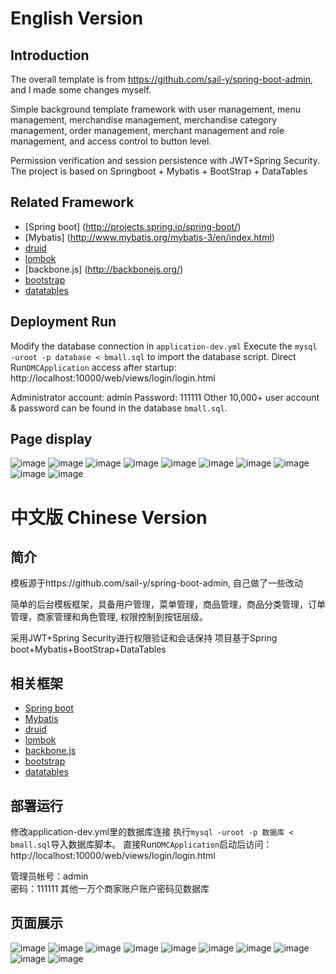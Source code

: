 # English Version
## Introduction
The overall template is from https://github.com/sail-y/spring-boot-admin, and I made some changes myself.

Simple background template framework with user management, menu management, merchandise management, merchandise category management, order management, merchant management and role management, and access control to button level.


Permission verification and session persistence with JWT+Spring Security. The project is based on Springboot + Mybatis + BootStrap + DataTables


## Related Framework
* [Spring boot] (http://projects.spring.io/spring-boot/)
* [Mybatis] (http://www.mybatis.org/mybatis-3/en/index.html)
* [druid](https://github.com/alibaba/druid)
* [lombok](https://projectlombok.org/)
* [backbone.js] (http://backbonejs.org/)
* [bootstrap](http://getbootstrap.com/)
* [datatables](https://datatables.net/)



## Deployment Run
Modify the database connection in `application-dev.yml`
Execute the `mysql -uroot -p database < bmall.sql` to import the database script.
Direct Run`DMCApplication` access after startup: http://localhost:10000/web/views/login/login.html

Administrator account: admin
Password: 111111
Other 10,000+ user account & password can be found in the database `bmall.sql`.


## Page display
![image](https://github.com/keleqnma/bmall/blob/master/pictures/Category_Managemnt.png)
![image](https://github.com/keleqnma/bmall/blob/master/pictures/buyerStatics.png)
![image](https://github.com/keleqnma/bmall/blob/master/pictures/commodity_management.png)
![image](https://github.com/keleqnma/bmall/blob/master/pictures/function_index1.png)
![image](https://github.com/keleqnma/bmall/blob/master/pictures/function_index2.png)
![image](https://github.com/keleqnma/bmall/blob/master/pictures/home.png)
![image](https://github.com/keleqnma/bmall/blob/master/pictures/orderStatisticsByDay.png)
![image](https://github.com/keleqnma/bmall/blob/master/pictures/resource_managemnt.png)
![image](https://github.com/keleqnma/bmall/blob/master/pictures/role_management.png)
![image](https://github.com/keleqnma/bmall/blob/master/pictures/user_management.png)

# 中文版 Chinese Version

## 简介
模板源于https://github.com/sail-y/spring-boot-admin, 自己做了一些改动

简单的后台模板框架，具备用户管理，菜单管理，商品管理，商品分类管理，订单管理，商家管理和角色管理, 权限控制到按钮层级。       


采用JWT+Spring Security进行权限验证和会话保持
项目基于Spring boot+Mybatis+BootStrap+DataTables


## 相关框架
* [Spring boot](http://projects.spring.io/spring-boot/)
* [Mybatis](http://www.mybatis.org/mybatis-3/zh/index.html)
* [druid](https://github.com/alibaba/druid)
* [lombok](https://projectlombok.org/)
* [backbone.js](http://backbonejs.org/)
* [bootstrap](http://getbootstrap.com/)
* [datatables](https://datatables.net/)




## 部署运行
修改application-dev.yml里的数据库连接
执行`mysql -uroot -p 数据库 < bmall.sql`导入数据库脚本。
直接Run`DMCApplication`启动后访问：http://localhost:10000/web/views/login/login.html

管理员帐号：admin            
密码：111111
其他一万个商家账户账户密码见数据库



## 页面展示
![image](https://github.com/keleqnma/bmall/blob/master/pictures/Category_Managemnt.png)
![image](https://github.com/keleqnma/bmall/blob/master/pictures/buyerStatics.png)
![image](https://github.com/keleqnma/bmall/blob/master/pictures/commodity_management.png)
![image](https://github.com/keleqnma/bmall/blob/master/pictures/function_index1.png)
![image](https://github.com/keleqnma/bmall/blob/master/pictures/function_index2.png)
![image](https://github.com/keleqnma/bmall/blob/master/pictures/home.png)
![image](https://github.com/keleqnma/bmall/blob/master/pictures/orderStatisticsByDay.png)
![image](https://github.com/keleqnma/bmall/blob/master/pictures/resource_managemnt.png)
![image](https://github.com/keleqnma/bmall/blob/master/pictures/role_management.png)
![image](https://github.com/keleqnma/bmall/blob/master/pictures/user_management.png)
